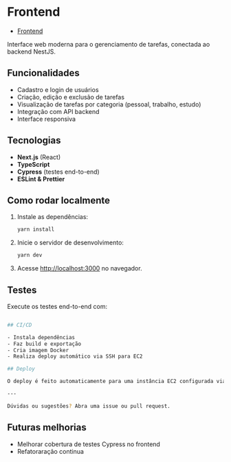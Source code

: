 # Frontend

- [Frontend](https://app.todolist.diottodev.com/register)

Interface web moderna para o gerenciamento de tarefas, conectada ao backend NestJS.

## Funcionalidades

- Cadastro e login de usuários
- Criação, edição e exclusão de tarefas
- Visualização de tarefas por categoria (pessoal, trabalho, estudo)
- Integração com API backend
- Interface responsiva

## Tecnologias

- **Next.js** (React)
- **TypeScript**
- **Cypress** (testes end-to-end)
- **ESLint & Prettier**

## Como rodar localmente

1. Instale as dependências:
   ```bash
   yarn install
   ```
2. Inicie o servidor de desenvolvimento:
   ```bash
   yarn dev
   ```
3. Acesse [http://localhost:3000](http://localhost:3000) no navegador.

## Testes

Execute os testes end-to-end com:

```bash

## CI/CD

- Instala dependências
- Faz build e exportação
- Cria imagem Docker
- Realiza deploy automático via SSH para EC2

## Deploy

O deploy é feito automaticamente para uma instância EC2 configurada via secrets no GitHub.

---

Dúvidas ou sugestões? Abra uma issue ou pull request.
```


## Futuras melhorias

- Melhorar cobertura de testes Cypress no frontend
- Refatoraração continua
